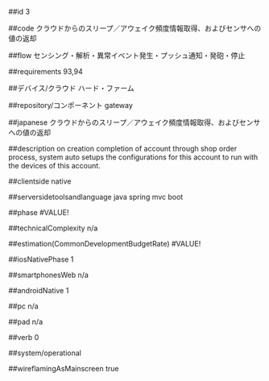 ##id
3

##code
クラウドからのスリープ／アウェイク頻度情報取得、およびセンサへの値の返却

##flow
センシング・解析・異常イベント発生・プッシュ通知・発砲・停止

##requirements
93,94

##デバイス/クラウド
ハード・ファーム

##repository/コンポーネント
gateway

##japanese
クラウドからのスリープ／アウェイク頻度情報取得、およびセンサへの値の返却

##description
on creation completion of account through shop order process, system auto setups the configurations for this account to run with the devices of this account. 

##clientside
native

##serversidetoolsandlanguage
java spring mvc boot

##phase
#VALUE!

##technicalComplexity
n/a

##estimation(CommonDevelopmentBudgetRate)
#VALUE!

##iosNativePhase
1

##smartphonesWeb
n/a

##androidNative
1

##pc
n/a

##pad
n/a

##verb
0

##system/operational


##wireflamingAsMainscreen
true